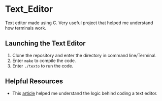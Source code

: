 # Text_Editor

Text editor made using C. Very useful project that helped me understand how terminals work.

## Launching the Text Editor

1. Clone the repository and enter the directory in command line/Terminal.
2. Enter `make` to compile the code.
3. Enter `./texto` to run the code.

## Helpful Resources

- This [article](https://viewsourcecode.org/snaptoken/kilo/index.html) helped me understand the logic behind coding a text editor. 